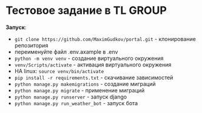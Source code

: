 # Тестовое задание в TL GROUP

**Запуск**:

- `git clone https://github.com/MaximGudkov/portal.git` - клонирование репозитория
- переименуйте файл .env.axample в .env
- `python -m venv venv` - создание виртуального окружения
- `venv/Scripts/activate` - активация виртуального окружения
-  НА linux: `source venv/bin/activate`
- `pip install -r requirements.txt` - скачивание зависимостей
- `python manage.py makemigrations` - создание миграций
- `python manage.py migrate` - применение миграций
- `python manage.py runserver` - запуск django
- `python manage.py run_weather_bot` - запуск бота
